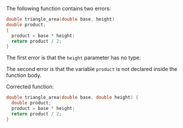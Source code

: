 The following function contains two errors:

```c
double triangle_area(double base, height)
double product;
{
  product = base * height;
  return product / 2;
}
```

The first error is that the `height` parameter has no type.

The second error is that the variable `product` is not declared inside the function body.

Corrected function:

```c
double triangle_area(double base, double height) {
  double product;
  product = base * height;
  return product / 2;
}
```
